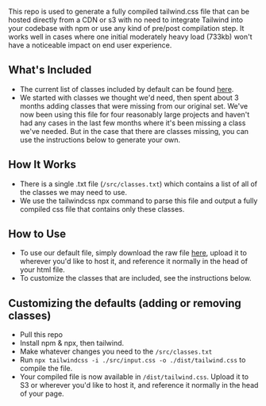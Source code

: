
This repo is used to generate a fully compiled tailwind.css file that can be hosted directly from a CDN or s3 with no need to integrate Tailwind into your codebase with npm or use any kind of pre/post compilation step. It works well in cases where one initial moderately heavy load (733kb) won't have a noticeable impact on end user experience.

## What's Included

- The current list of classes included by default can be found [here](https://github.com/tonyennis145/dumb-tailwind/blob/master/src/classes.txt). 
- We started with classes we thought we'd need, then spent about 3 months adding classes that were missing from our original set. We've now been using this file for four reasonably large projects and haven't had any cases in the last few months where it's been missing a class we've needed. But in the case that there are classes missing, you can use the instructions below to generate your own.

## How It Works
- There is a single .txt file (`/src/classes.txt`) which contains a list of all of the classes we may need to use.  
- We use the tailwindcss npx command to parse this file and output a fully compiled css file that contains only these classes. 

## How to Use
- To use our default file, simply download the raw file [here](https://raw.githubusercontent.com/tonyennis145/dumb-tailwind/master/dist/tailwind.css), upload it to wherever you'd like to host it, and reference it normally in the head of your html file.
- To customize the classes that are included, see the instructions below.

## Customizing the defaults (adding or removing classes)
- Pull this repo
- Install npm & npx, then tailwind.
- Make whatever changes you need to the `/src/classes.txt`
- Run `npx tailwindcss -i ./src/input.css -o ./dist/tailwind.css` to compile the file.
- Your compiled file is now available in `/dist/tailwind.css`. Upload it to S3 or wherever you'd like to host it, and reference it normally in the head of your page. 

